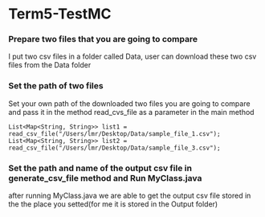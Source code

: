 # Term5-TestMC
### Prepare two files that you are going to compare
I put two csv files in a folder called Data, user can download these two csv files from the Data folder

### Set the path of two files
Set your own path of the downloaded two files you are going to compare and pass it in the method read_cvs_file as a parameter in the main method
```
List<Map<String, String>> list1 = read_csv_file("/Users/lmr/Desktop/Data/sample_file_1.csv");
List<Map<String, String>> list2 = read_csv_file("/Users/lmr/Desktop/Data/sample_file_3.csv");
```

### Set the path and name of the output csv file in generate_csv_file method and Run MyClass.java
after running MyClass.java we are able to get the output csv file stored in the the place you setted(for me it is stored in the Output folder)

